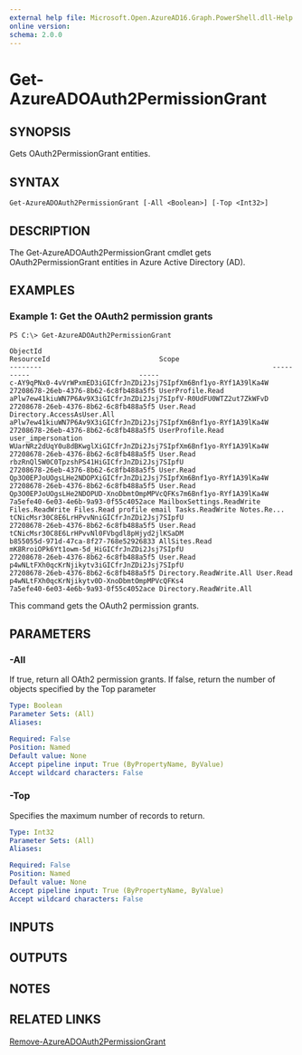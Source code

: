 ```yaml
---
external help file: Microsoft.Open.AzureAD16.Graph.PowerShell.dll-Help.xml
online version: 
schema: 2.0.0
---
```


# Get-AzureADOAuth2PermissionGrant

## SYNOPSIS
Gets OAuth2PermissionGrant entities.

## SYNTAX

```
Get-AzureADOAuth2PermissionGrant [-All <Boolean>] [-Top <Int32>]
```

## DESCRIPTION
The Get-AzureADOAuth2PermissionGrant cmdlet gets OAuth2PermissionGrant entities in Azure Active Directory (AD).

## EXAMPLES

### Example 1: Get the OAuth2 permission grants
```
PS C:\> Get-AzureADOAuth2PermissionGrant

ObjectId                                                         ResourceId                           Scope
--------                                                         ----------                           -----
c-AY9qPNx0-4vVrWPxmED3iGICfrJnZDi2Jsj7SIpfXm6Bnf1yo-RYf1A39lKa4W 27208678-26eb-4376-8b62-6c8fb488a5f5 UserProfile.Read
aPlw7ew41kiuWN7P6Av9X3iGICfrJnZDi2Jsj7SIpfV-R0UdFU0WTZ2ut7ZkWFvD 27208678-26eb-4376-8b62-6c8fb488a5f5 User.Read Directory.AccessAsUser.All
aPlw7ew41kiuWN7P6Av9X3iGICfrJnZDi2Jsj7SIpfXm6Bnf1yo-RYf1A39lKa4W 27208678-26eb-4376-8b62-6c8fb488a5f5 UserProfile.Read user_impersonation
WUarNRz2dUqY0u8dBKwglXiGICfrJnZDi2Jsj7SIpfXm6Bnf1yo-RYf1A39lKa4W 27208678-26eb-4376-8b62-6c8fb488a5f5 User.Read
rbzRnQl5W0C0TpzshPS41HiGICfrJnZDi2Jsj7SIpfU                      27208678-26eb-4376-8b62-6c8fb488a5f5 User.Read
Qp3O0EPJoUOgsLHe2NDOPXiGICfrJnZDi2Jsj7SIpfXm6Bnf1yo-RYf1A39lKa4W 27208678-26eb-4376-8b62-6c8fb488a5f5 User.Read
Qp3O0EPJoUOgsLHe2NDOPUD-XnoDbmtOmpMPVcQFKs7m6Bnf1yo-RYf1A39lKa4W 7a5efe40-6e03-4e6b-9a93-0f55c4052ace MailboxSettings.ReadWrite Files.ReadWrite Files.Read profile email Tasks.ReadWrite Notes.Re...
tCNicMsr30C8E6LrHPvvNniGICfrJnZDi2Jsj7SIpfU                      27208678-26eb-4376-8b62-6c8fb488a5f5 User.Read
tCNicMsr30C8E6LrHPvvNl0FVbgdl8pHjyd2jlKSaDM                      b855055d-971d-47ca-8f27-768e52926833 AllSites.Read
mK8RroiOPk6Yt1owm-5d_HiGICfrJnZDi2Jsj7SIpfU                      27208678-26eb-4376-8b62-6c8fb488a5f5 User.Read
p4wNLtFXh0qcKrNjikytv3iGICfrJnZDi2Jsj7SIpfU                      27208678-26eb-4376-8b62-6c8fb488a5f5 Directory.ReadWrite.All User.Read
p4wNLtFXh0qcKrNjikytv0D-XnoDbmtOmpMPVcQFKs4                      7a5efe40-6e03-4e6b-9a93-0f55c4052ace Directory.ReadWrite.All
```

This command gets the OAuth2 permission grants.

## PARAMETERS

### -All
If true, return all OAth2 permission grants.
If false, return the number of objects specified by the Top parameter

```yaml
Type: Boolean
Parameter Sets: (All)
Aliases: 

Required: False
Position: Named
Default value: None
Accept pipeline input: True (ByPropertyName, ByValue)
Accept wildcard characters: False
```

### -Top
Specifies the maximum number of records to return.

```yaml
Type: Int32
Parameter Sets: (All)
Aliases: 

Required: False
Position: Named
Default value: None
Accept pipeline input: True (ByPropertyName, ByValue)
Accept wildcard characters: False
```

## INPUTS

## OUTPUTS

## NOTES

## RELATED LINKS

[Remove-AzureADOAuth2PermissionGrant]()

